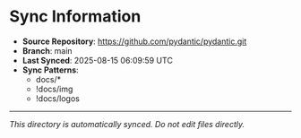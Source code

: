 # Sync Information

- **Source Repository**: https://github.com/pydantic/pydantic.git
- **Branch**: main
- **Last Synced**: 2025-08-15 06:09:59 UTC
- **Sync Patterns**:
  - docs/*
  - !docs/img
  - !docs/logos

---
*This directory is automatically synced. Do not edit files directly.*
